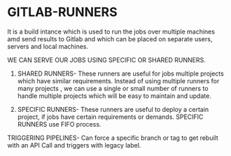 # GITLAB-RUNNERS

It is a build intance which is used to run the jobs over multiple machines amd send results to Gitlab and which can be placed on separate users, servers and local machines. 

WE CAN SERVE OUR JOBS USING SPECIFIC OR SHARED RUNNERS.

1) SHARED RUNNERS-
These runners are useful for jobs multiple projects which have similar requirements. Instead of using multiple runners for many projects , we can use a single or small number of runners to handle multiple projects which will be easy to maintain and update.

2) SPECIFIC RUNNERS-
These runners are useful to deploy a certain project, if jobs have certain requirements or demands. SPECIFIC RUNNERS use FIFO process.



TRIGGERING PIPELINES-
Can force a specific branch or tag to get rebuilt with an API Call and triggers with legacy label.



